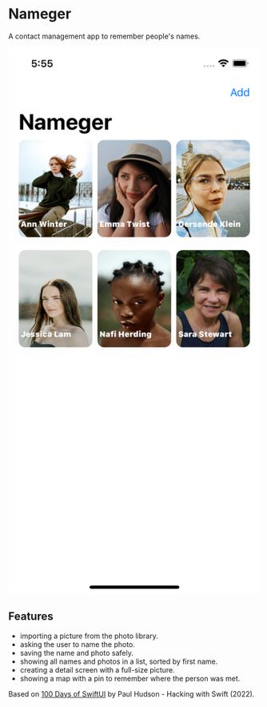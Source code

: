 # Nameger

A contact management app to remember people's names.

<p align="center">
    <img src="screenshot.png" style="width:528px;max-width:100%;">
</p>

## Features

- importing a picture from the photo library.
- asking the user to name the photo.
- saving the name and photo safely.
- showing all names and photos in a list, sorted by first name.
- creating a detail screen with a full-size picture.
- showing a map with a pin to remember where the person was met.

Based on [100 Days of SwiftUI](https://www.hackingwithswift.com/100/swiftui) by Paul Hudson - Hacking with Swift (2022).
